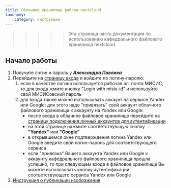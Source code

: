 ```yaml
---
title: Облачное хранилище файлов nextcloud
taxonomy:
    category: инструкции
---
```


>>>>> Эта страница часть документации по использованию кафедрального файлового хранилища nextcloud 

## Начало работы

1. Получите логин и пароль у ***Александра Павлика***
1. Перейдите на [страницу входа](https://files.kik-misis.ru/) и войдите по логину-паролю:
    1. если в качестве логина используется рабочая эл. почта МИСИС, то для входа жмите кнопку "Login with misis-id" и используйте свой МИСИСовский пароль
    1. для входа также можно использовать аккаунт на сервисе Yandex или Google; для этого надо "привязать" свой аккаунт облачного файлового хранилища к аккаунту на Yandex или Google:
       - после входа в облачное файловое хранилище перейдите на [страницу подключения личных аккаунтов для аутентификации](https://files.kik-misis.ru/settings/user/sociallogin)
       - на этой странице нажмите соответствующую кнопку **"Yandex"** или  **"Google"**
       - в открывшемся окне подтверждения логина Yandex или Google введите свой логин-пароль для соответствующего сервиса
       - если "привязка" Вашего аккаунта Yandex или Google к аккаунту кафедрального файлового хранилища прошла успешно, то при следующем входе в файловое хранилище Вы можете использовать кнопку аутентификации соответствующего сервиса Yandex или Google
1. [Инструкция о публикации изображения](публикация-изображения)
